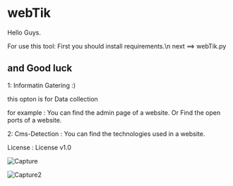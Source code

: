 # webTik


Hello Guys.

For use this tool:
First you should install requirements.\n
next ==> webTik.py

and Good luck
------------------------------------------------------

1: Informatin Gatering :)

this opton is for Data collection

for example :
You can find the admin page of a website.
Or
Find the open ports of a website.

2: Cms-Detection :
You can find the technologies used in a website.

License :
License v1.0





![Capture](https://user-images.githubusercontent.com/82884284/115515523-76662100-a29a-11eb-9f77-5dc7d166b84f.JPG)


![Capture2](https://user-images.githubusercontent.com/82884284/115515539-79611180-a29a-11eb-953a-36b41143698c.JPG)

